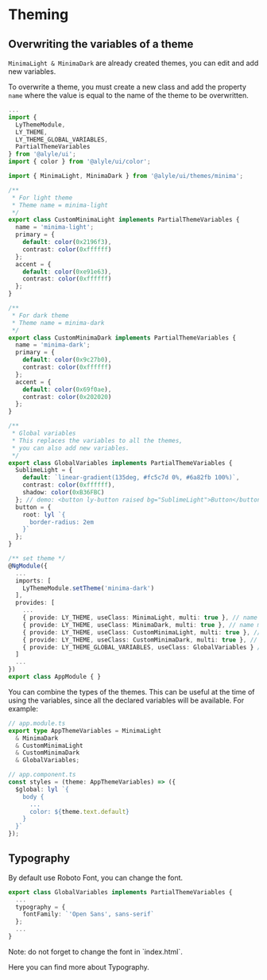 # Theming

## Overwriting the variables of a theme
<p>
  <code>MinimaLight & MinimaDark</code> are already created themes, you can edit and add new variables.
</p>
<p>
  To overwrite a theme, you must create a new class and add the property <code>name</code> where the value is equal to the name of the theme to be overwritten.
</p>

```ts
...
import {
  LyThemeModule,
  LY_THEME,
  LY_THEME_GLOBAL_VARIABLES,
  PartialThemeVariables
} from '@alyle/ui';
import { color } from '@alyle/ui/color';

import { MinimaLight, MinimaDark } from '@alyle/ui/themes/minima';

/**
 * For light theme
 * Theme name = minima-light
 */
export class CustomMinimaLight implements PartialThemeVariables {
  name = 'minima-light';
  primary = {
    default: color(0x2196f3),
    contrast: color(0xffffff)
  };
  accent = {
    default: color(0xe91e63),
    contrast: color(0xffffff)
  };
}

/**
 * For dark theme
 * Theme name = minima-dark
 */
export class CustomMinimaDark implements PartialThemeVariables {
  name = 'minima-dark';
  primary = {
    default: color(0x9c27b0),
    contrast: color(0xffffff)
  };
  accent = {
    default: color(0x69f0ae),
    contrast: color(0x202020)
  };
}

/**
 * Global variables
 * This replaces the variables to all the themes,
 * you can also add new variables.
 */
export class GlobalVariables implements PartialThemeVariables {
  SublimeLight = {
    default: `linear-gradient(135deg, #fc5c7d 0%, #6a82fb 100%)`,
    contrast: color(0xffffff),
    shadow: color(0xB36FBC)
  }; // demo: <button ly-button raised bg="SublimeLight">Button</button>
  button = {
    root: lyl `{
      border-radius: 2em
    }`
  };
}

/** set theme */
@NgModule({
  ...
  imports: [
    LyThemeModule.setTheme('minima-dark')
  ],
  provides: [
    ...
    { provide: LY_THEME, useClass: MinimaLight, multi: true }, // name minima-light
    { provide: LY_THEME, useClass: MinimaDark, multi: true }, // name minima-dark
    { provide: LY_THEME, useClass: CustomMinimaLight, multi: true }, // name minima-light
    { provide: LY_THEME, useClass: CustomMinimaDark, multi: true }, // name minima-dark
    { provide: LY_THEME_GLOBAL_VARIABLES, useClass: GlobalVariables } // global variables
  ]
  ...
})
export class AppModule { }
```

<p>
  You can combine the types of the themes. This can be useful at the time of using the variables, since all the declared variables will be available. For example:
</p>

```ts
// app.module.ts
export type AppThemeVariables = MinimaLight
  & MinimaDark
  & CustomMinimaLight
  & CustomMinimaDark
  & GlobalVariables;

// app.component.ts
const styles = (theme: AppThemeVariables) => ({
  $global: lyl `{
    body {
      ...
      color: ${theme.text.default}
    }
  }`
});
```

<h2 lyTyp="headline" gutter>Typography</h2>

<p>
  By default use Roboto Font, you can change the font.
</p>

```ts
export class GlobalVariables implements PartialThemeVariables {
  ...
  typography = {
    fontFamily: `'Open Sans', sans-serif`
  };
  ...
}
```

<p>
  Note: do not forget to change the font in `index.html`.
</p>

<p>
  <a [routerLink]="'/components/typography'">Here</a> you can find more about Typography.
</p>
